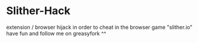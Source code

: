 # Slither-Hack
extension / browser hijack in order to cheat in the browser game "slither.io"
have fun and follow me on greasyfork ^^
